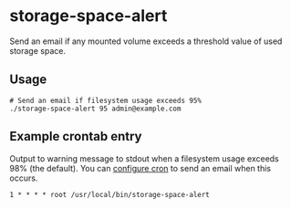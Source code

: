 # storage-space-alert

Send an email if any mounted volume exceeds a threshold value of used storage
space. 

## Usage

```
# Send an email if filesystem usage exceeds 95%
./storage-space-alert 95 admin@example.com
```

## Example crontab entry

Output to warning message to stdout when a filesystem usage exceeds 98%
(the default).
You can [configure cron](http://man7.org/linux/man-pages/man5/crontab.5.html)
to send an email when this occurs.

```
1 * * * * root /usr/local/bin/storage-space-alert
```
